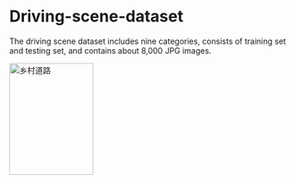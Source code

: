 # Driving-scene-dataset
The driving scene dataset includes nine categories, consists of training set and testing set, and contains about 8,000 JPG images.

<img src="https://github.com/Qiu1998/Driving-scene-dataset/blob/master/Examples/Village%20road.jpg" width="150" height="200" alt="乡村道路"/>
